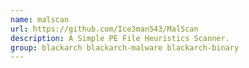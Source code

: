 ```yaml
---
name: malscan
url: https://github.com/Ice3man543/MalScan
description: A Simple PE File Heuristics Scanner.
group: blackarch blackarch-malware blackarch-binary
---
```

